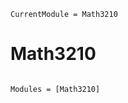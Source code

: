 ```@meta
CurrentModule = Math3210
```

# Math3210

```@index
```

```@autodocs
Modules = [Math3210]
```
